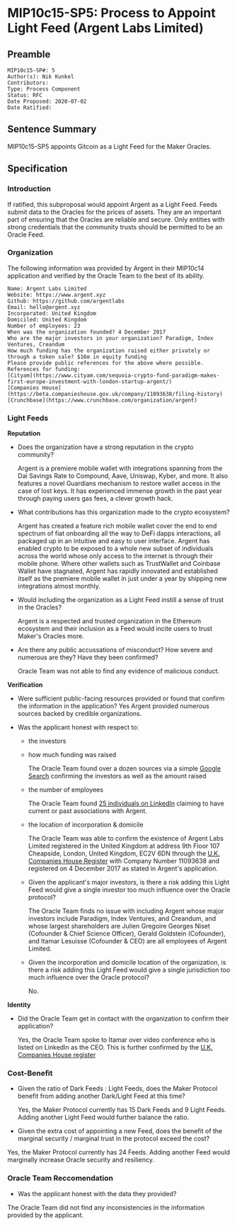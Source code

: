 # MIP10c15-SP5: Process to Appoint Light Feed (Argent Labs Limited)

## Preamble
```
MIP10c15-SP#: 5
Author(s): Nik Kunkel
Contributors:
Type: Process Component
Status: RFC
Date Proposed: 2020-07-02
Date Ratified:
```

## Sentence Summary
MIP10c15-SP5 appoints Gitcoin as a Light Feed for the Maker Oracles.

## Specification

### Introduction

If ratified, this subproposal would appoint Argent as a Light Feed. Feeds submit data to the Oracles for the prices of assets. They are an important part of ensuring that the Oracles are reliable and secure. Only entities with strong credentials that the community trusts should be permitted to be an Oracle Feed.

### Organization

The following information was provided by Argent in their MIP10c14 application and verified by the Oracle Team to the best of its ability.

```
Name: Argent Labs Limited
Website: https://www.argent.xyz
Github: https://github.com/argentlabs
Email: hello@argent.xyz
Incorporated: United Kingdom
Domiciled: United Kingdom
Number of employees: 23
When was the organization founded? 4 December 2017
Who are the major investors in your organization? Paradigm, Index Ventures, Creandum
How much funding has the organization raised either privately or through a token sale? $16m in equity funding
Please provide public references for the above where possible. References for funding:
[Cityam](https://www.cityam.com/sequoia-crypto-fund-paradigm-makes-first-europe-investment-with-london-startup-argent/)
[Companies House](https://beta.companieshouse.gov.uk/company/11093638/filing-history)
[Crunchbase](https://www.crunchbase.com/organization/argent)
```

### Light Feeds
**Reputation**
- Does the organization have a strong reputation in the crypto community?

   Argent is a premiere mobile wallet with integrations spanning from the Dai Savings Rate to Compound, Aave, Uniswap, Kyber, and more. It also features a novel Guardians mechanism to restore wallet access in the case of lost keys. It has experienced immense growth in the past year through paying users gas fees, a clever growth hack.

- What contributions has this organization made to the crypto ecosystem?

   Argent has created a feature rich mobile wallet cover the end to end spectrum of fiat onboarding all the way to DeFi dapps interactions, all packaged up in an intuitive and easy to user interface. Argent has enabled crypto to be exposed to a whole new subset of individuals across the world whose only access to the internet is through their mobile phone. Where other wallets such as TrustWallet and Coinbase Wallet have stagnated, Argent has rapidly innovated and established itself as the premiere mobile wallet in just under a year by shipping new integrations almost monthly.

- Would including the organization as a Light Feed instill a sense of trust in the Oracles?

   Argent is a respected and trusted organization in the Ethereum ecosystem and their inclusion as a Feed would incite users to trust Maker's Oracles more. 

- Are there any public accussations of misconduct? How severe and numerous are they? Have they been confirmed?

    Oracle Team was not able to find any evidence of malicious conduct.

**Verification** 
- Were sufficient public-facing resources provided or found that confirm the information in the application?
Yes Argent provided numerous sources backed by credible organizations.

- Was the applicant honest with respect to:
   - the investors  
	- how much funding was raised

         The Oracle Team found over a dozen sources via a simple [Google Search](https://www.google.com/search?q=argent+series+A&oq=argent+series+A&aqs=chrome..69i57.6186j1j4&sourceid=chrome&ie=UTF-8) confirming the investors as well as the amount raised
	- the number of employees

         The Oracle Team found [25 individuals on LinkedIn](https://www.linkedin.com/search/results/people/?facetCurrentCompany=%5B%2211414677%22%5D) claiming to have current or past associations with Argent. 
	- the location of incorporation & domicile
       
      The Oracle Team was able to confirm the existence of Argent Labs Limited registered in the United Kingdom at address 9th Floor 107 Cheapside, London, United Kingdom, EC2V 6DN through the [U.K. Companies House Register](https://beta.companieshouse.gov.uk/company/11093638) with Company Number 11093638 and registered on 4 December 2017 as stated in Argent's application.

   - Given the applicant's major investors, is there a risk adding this Light Feed would give a single investor too much influence over the Oracle protocol?

      The Oracle Team finds no issue with including Argent whose major investors include Paradigm, Index Ventures, and Creandum, and whose largest shareholders are Julien Gregoire Georges Niset (Cofounder & Chief Science Officer), Gerald Goldstein (Cofounder), and Itamar Lesuisse (Cofounder & CEO) are all employees of Argent Limited. 

   - Given the incorporation and domicile location of the organization, is there a risk adding this Light Feed would give a single jurisdiction too much influence over the Oracle protocol?

      No.

**Identity**
- Did the Oracle Team get in contact with the organization to confirm their application?

   Yes, the Oracle Team spoke to Itamar over video conference who is listed on LinkedIn as the CEO. This is further confirmed by the [U.K. Companies House register](https://beta.companieshouse.gov.uk/company/11093638/officers) 

### Cost-Benefit
- Given the ratio of Dark Feeds : Light Feeds, does the Maker Protocol benefit from adding another Dark/Light Feed at this time?

   Yes, the Maker Protocol currently has 15 Dark Feeds and 9 Light Feeds. Adding another Light Feed would further balance the ratio.

- Given the extra cost of appointing a new Feed, does the benefit of the marginal security / marginal trust in the protocol exceed the cost?

Yes, the Maker Protocol currently has 24 Feeds. Adding another Feed would marginally increase Oracle security and resiliency.

### Oracle Team Reccomendation
- Was the applicant honest with the data they provided?

The Oracle Team did not find any inconsistencies in the information provided by the applicant.